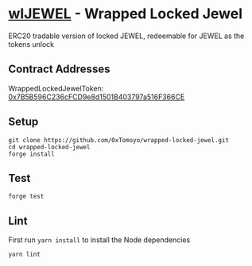 # [wlJEWEL](https://lockedjewel.xyz/) - Wrapped Locked Jewel

ERC20 tradable version of locked JEWEL, redeemable for JEWEL as the tokens unlock

## Contract Addresses

WrappedLockedJewelToken: [0x7B5B596C236cFCD9e8d1501B403797a516F366CE](https://explorer.harmony.one/address/0x7B5B596C236cFCD9e8d1501B403797a516F366CE)

## Setup

```
git clone https://github.com/0xTomoyo/wrapped-locked-jewel.git
cd wrapped-locked-jewel
forge install
```

## Test

```
forge test
```

## Lint

First run `yarn install` to install the Node dependencies

```
yarn lint
```
